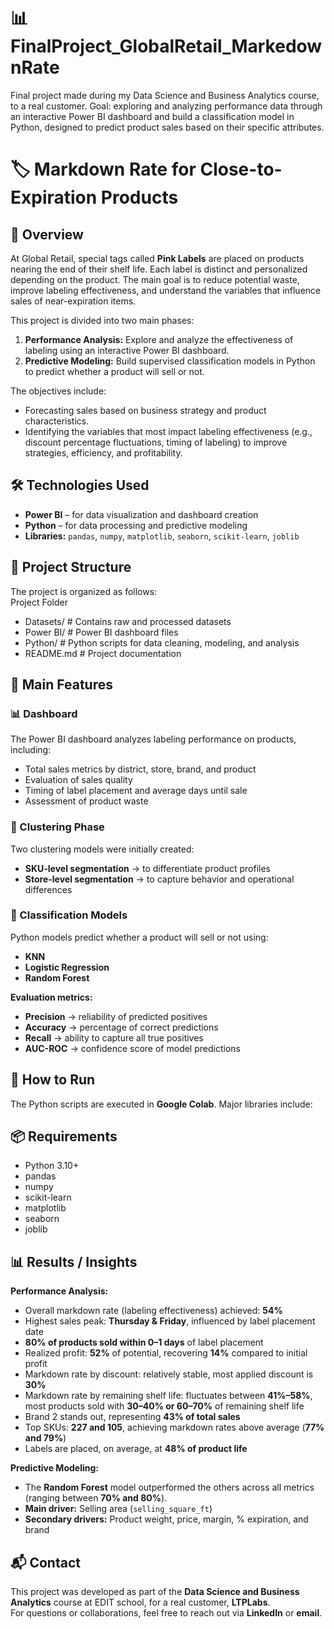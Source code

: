 # 📊 FinalProject_GlobalRetail_MarkedownRate
Final project made during my Data Science and Business Analytics course, to a real customer. Goal: exploring and analyzing performance data through an interactive Power BI dashboard and build a classification model in Python, designed to predict product sales based on their specific attributes.

# 🏷️ Markdown Rate for Close-to-Expiration Products

## 🧐 Overview
At Global Retail, special tags called **Pink Labels** are placed on products nearing the end of their shelf life. Each label is distinct and personalized depending on the product. The main goal is to reduce potential waste, improve labeling effectiveness, and understand the variables that influence sales of near-expiration items.  

This project is divided into two main phases:  
1. **Performance Analysis:** Explore and analyze the effectiveness of labeling using an interactive Power BI dashboard.  
2. **Predictive Modeling:** Build supervised classification models in Python to predict whether a product will sell or not.  

The objectives include:  
- Forecasting sales based on business strategy and product characteristics.  
- Identifying the variables that most impact labeling effectiveness (e.g., discount percentage fluctuations, timing of labeling) to improve strategies, efficiency, and profitability.  

## 🛠️ Technologies Used
- **Power BI** – for data visualization and dashboard creation  
- **Python** – for data processing and predictive modeling  
- **Libraries:** `pandas`, `numpy`, `matplotlib`, `seaborn`, `scikit-learn`, `joblib`  

## 📂 Project Structure
The project is organized as follows:  
Project Folder
- Datasets/ # Contains raw and processed datasets
- Power BI/ # Power BI dashboard files
- Python/ # Python scripts for data cleaning, modeling, and analysis
- README.md # Project documentation

## 🚀 Main Features
### 📊 Dashboard
The Power BI dashboard analyzes labeling performance on products, including:  
- Total sales metrics by district, store, brand, and product  
- Evaluation of sales quality  
- Timing of label placement and average days until sale  
- Assessment of product waste  

### 🧩 Clustering Phase
Two clustering models were initially created:  
- **SKU-level segmentation** → to differentiate product profiles  
- **Store-level segmentation** → to capture behavior and operational differences  

### 🤖 Classification Models
Python models predict whether a product will sell or not using:  
- **KNN**  
- **Logistic Regression**  
- **Random Forest**  

**Evaluation metrics:** 
- **Precision** → reliability of predicted positives  
- **Accuracy** → percentage of correct predictions  
- **Recall** → ability to capture all true positives  
- **AUC-ROC** → confidence score of model predictions  

## 🏃 How to Run
The Python scripts are executed in **Google Colab**. Major libraries include:  

## 📦 Requirements
- Python 3.10+  
- pandas  
- numpy  
- scikit-learn  
- matplotlib  
- seaborn  
- joblib  

## 📊 Results / Insights

**Performance Analysis:**  
- Overall markdown rate (labeling effectiveness) achieved: **54%**  
- Highest sales peak: **Thursday & Friday**, influenced by label placement date  
- **80% of products sold within 0–1 days** of label placement  
- Realized profit: **52%** of potential, recovering **14%** compared to initial profit  
- Markdown rate by discount: relatively stable, most applied discount is **30%**  
- Markdown rate by remaining shelf life: fluctuates between **41%–58%**, most products sold with **30–40% or 60–70%** of remaining shelf life  
- Brand 2 stands out, representing **43% of total sales**  
- Top SKUs: **227 and 105**, achieving markdown rates above average (**77% and 79%**)  
- Labels are placed, on average, at **48% of product life**  

**Predictive Modeling:**  
- The **Random Forest** model outperformed the others across all metrics (ranging between **70% and 80%**).  
- **Main driver:** Selling area (`selling_square_ft`)  
- **Secondary drivers:** Product weight, price, margin, % expiration, and brand  

## 📬 Contact
This project was developed as part of the **Data Science and Business Analytics** course at EDIT school, for a real customer, **LTPLabs**.  
For questions or collaborations, feel free to reach out via **LinkedIn** or **email**.  

